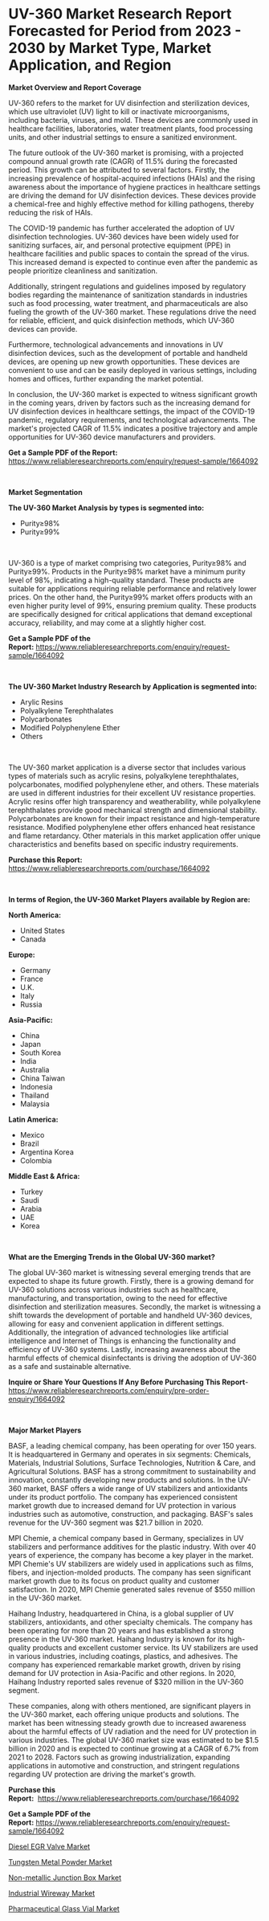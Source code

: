 <p><h1>UV-360 Market Research Report Forecasted for Period from 2023 -  2030 by Market Type, Market Application, and Region</h1></p><p><strong>Market Overview and Report Coverage</strong></p>
<p><p>UV-360 refers to the market for UV disinfection and sterilization devices, which use ultraviolet (UV) light to kill or inactivate microorganisms, including bacteria, viruses, and mold. These devices are commonly used in healthcare facilities, laboratories, water treatment plants, food processing units, and other industrial settings to ensure a sanitized environment.</p><p>The future outlook of the UV-360 market is promising, with a projected compound annual growth rate (CAGR) of 11.5% during the forecasted period. This growth can be attributed to several factors. Firstly, the increasing prevalence of hospital-acquired infections (HAIs) and the rising awareness about the importance of hygiene practices in healthcare settings are driving the demand for UV disinfection devices. These devices provide a chemical-free and highly effective method for killing pathogens, thereby reducing the risk of HAIs.</p><p>The COVID-19 pandemic has further accelerated the adoption of UV disinfection technologies. UV-360 devices have been widely used for sanitizing surfaces, air, and personal protective equipment (PPE) in healthcare facilities and public spaces to contain the spread of the virus. This increased demand is expected to continue even after the pandemic as people prioritize cleanliness and sanitization.</p><p>Additionally, stringent regulations and guidelines imposed by regulatory bodies regarding the maintenance of sanitization standards in industries such as food processing, water treatment, and pharmaceuticals are also fueling the growth of the UV-360 market. These regulations drive the need for reliable, efficient, and quick disinfection methods, which UV-360 devices can provide.</p><p>Furthermore, technological advancements and innovations in UV disinfection devices, such as the development of portable and handheld devices, are opening up new growth opportunities. These devices are convenient to use and can be easily deployed in various settings, including homes and offices, further expanding the market potential.</p><p>In conclusion, the UV-360 market is expected to witness significant growth in the coming years, driven by factors such as the increasing demand for UV disinfection devices in healthcare settings, the impact of the COVID-19 pandemic, regulatory requirements, and technological advancements. The market's projected CAGR of 11.5% indicates a positive trajectory and ample opportunities for UV-360 device manufacturers and providers.</p></p>
<p><strong>Get a Sample PDF of the Report:</strong> <a href="https://www.reliableresearchreports.com/enquiry/request-sample/1664092">https://www.reliableresearchreports.com/enquiry/request-sample/1664092</a></p>
<p>&nbsp;</p>
<p><strong>Market Segmentation</strong></p>
<p><strong>The UV-360 Market Analysis by types is segmented into:</strong></p>
<p><ul><li>Purity≥98%</li><li>Purity≥99%</li></ul></p>
<p>&nbsp;</p>
<p><p>UV-360 is a type of market comprising two categories, Purity≥98% and Purity≥99%. Products in the Purity≥98% market have a minimum purity level of 98%, indicating a high-quality standard. These products are suitable for applications requiring reliable performance and relatively lower prices. On the other hand, the Purity≥99% market offers products with an even higher purity level of 99%, ensuring premium quality. These products are specifically designed for critical applications that demand exceptional accuracy, reliability, and may come at a slightly higher cost.</p></p>
<p><strong>Get a Sample PDF of the Report:</strong>&nbsp;<a href="https://www.reliableresearchreports.com/enquiry/request-sample/1664092">https://www.reliableresearchreports.com/enquiry/request-sample/1664092</a></p>
<p>&nbsp;</p>
<p><strong>The UV-360 Market Industry Research by Application is segmented into:</strong></p>
<p><ul><li>Arylic Resins</li><li>Polyalkylene Terephthalates</li><li>Polycarbonates</li><li>Modified Polyphenylene Ether</li><li>Others</li></ul></p>
<p>&nbsp;</p>
<p><p>The UV-360 market application is a diverse sector that includes various types of materials such as acrylic resins, polyalkylene terephthalates, polycarbonates, modified polyphenylene ether, and others. These materials are used in different industries for their excellent UV resistance properties. Acrylic resins offer high transparency and weatherability, while polyalkylene terephthalates provide good mechanical strength and dimensional stability. Polycarbonates are known for their impact resistance and high-temperature resistance. Modified polyphenylene ether offers enhanced heat resistance and flame retardancy. Other materials in this market application offer unique characteristics and benefits based on specific industry requirements.</p></p>
<p><strong>Purchase this Report:</strong>&nbsp; <a href="https://www.reliableresearchreports.com/purchase/1664092">https://www.reliableresearchreports.com/purchase/1664092</a></p>
<p>&nbsp;</p>
<p><strong>In terms of Region, the UV-360 Market Players available by Region are:</strong></p>
<p>
    <p> <strong> North America: </strong>
        <ul>
            <li>United States</li>
            <li>Canada</li>
        </ul>
        </p> 
    <p> <strong> Europe: </strong>
        <ul>
            <li>Germany</li>
            <li>France</li>
            <li>U.K.</li>
            <li>Italy</li>
            <li>Russia</li>
        </ul>
        </p> 
    <p> <strong> Asia-Pacific: </strong>
        <ul>
            <li>China</li>
            <li>Japan</li>
            <li>South Korea</li>
            <li>India</li>
            <li>Australia</li>
            <li>China Taiwan</li>
            <li>Indonesia</li>
            <li>Thailand</li>
            <li>Malaysia</li>
        </ul>
        </p> 
    <p> <strong> Latin America: </strong>
        <ul>
            <li>Mexico</li>
            <li>Brazil</li>
            <li>Argentina Korea</li>
            <li>Colombia</li>
        </ul>
        </p> 
    <p> <strong> Middle East & Africa: </strong>
        <ul>
            <li>Turkey</li>
            <li>Saudi</li>
            <li>Arabia</li>
            <li>UAE</li>
            <li>Korea</li>
        </ul>
    </p>
    </p>
<p>&nbsp;</p>
<p><strong>What are the Emerging Trends in the Global UV-360 market?</strong></p>
<p><p>The global UV-360 market is witnessing several emerging trends that are expected to shape its future growth. Firstly, there is a growing demand for UV-360 solutions across various industries such as healthcare, manufacturing, and transportation, owing to the need for effective disinfection and sterilization measures. Secondly, the market is witnessing a shift towards the development of portable and handheld UV-360 devices, allowing for easy and convenient application in different settings. Additionally, the integration of advanced technologies like artificial intelligence and Internet of Things is enhancing the functionality and efficiency of UV-360 systems. Lastly, increasing awareness about the harmful effects of chemical disinfectants is driving the adoption of UV-360 as a safe and sustainable alternative.</p></p>
<p><strong>Inquire or Share Your Questions If Any Before Purchasing This Report</strong>- <a href="https://www.reliableresearchreports.com/enquiry/pre-order-enquiry/1664092">https://www.reliableresearchreports.com/enquiry/pre-order-enquiry/1664092</a></p>
<p>&nbsp;</p>
<p><strong>Major Market Players</strong></p>
<p><p>BASF, a leading chemical company, has been operating for over 150 years. It is headquartered in Germany and operates in six segments: Chemicals, Materials, Industrial Solutions, Surface Technologies, Nutrition & Care, and Agricultural Solutions. BASF has a strong commitment to sustainability and innovation, constantly developing new products and solutions. In the UV-360 market, BASF offers a wide range of UV stabilizers and antioxidants under its product portfolio. The company has experienced consistent market growth due to increased demand for UV protection in various industries such as automotive, construction, and packaging. BASF's sales revenue for the UV-360 segment was $21.7 billion in 2020.</p><p>MPI Chemie, a chemical company based in Germany, specializes in UV stabilizers and performance additives for the plastic industry. With over 40 years of experience, the company has become a key player in the market. MPI Chemie's UV stabilizers are widely used in applications such as films, fibers, and injection-molded products. The company has seen significant market growth due to its focus on product quality and customer satisfaction. In 2020, MPI Chemie generated sales revenue of $550 million in the UV-360 market.</p><p>Haihang Industry, headquartered in China, is a global supplier of UV stabilizers, antioxidants, and other specialty chemicals. The company has been operating for more than 20 years and has established a strong presence in the UV-360 market. Haihang Industry is known for its high-quality products and excellent customer service. Its UV stabilizers are used in various industries, including coatings, plastics, and adhesives. The company has experienced remarkable market growth, driven by rising demand for UV protection in Asia-Pacific and other regions. In 2020, Haihang Industry reported sales revenue of $320 million in the UV-360 segment.</p><p>These companies, along with others mentioned, are significant players in the UV-360 market, each offering unique products and solutions. The market has been witnessing steady growth due to increased awareness about the harmful effects of UV radiation and the need for UV protection in various industries. The global UV-360 market size was estimated to be $1.5 billion in 2020 and is expected to continue growing at a CAGR of 6.7% from 2021 to 2028. Factors such as growing industrialization, expanding applications in automotive and construction, and stringent regulations regarding UV protection are driving the market's growth.</p></p>
<p><strong>Purchase this Report:</strong>&nbsp;&nbsp;<a href="https://www.reliableresearchreports.com/purchase/1664092">https://www.reliableresearchreports.com/purchase/1664092</a></p>
<p></p>
<p><strong>Get a Sample PDF of the Report:</strong>&nbsp;<a href="https://www.reliableresearchreports.com/enquiry/request-sample/1664092">https://www.reliableresearchreports.com/enquiry/request-sample/1664092</a></p>
<p><p><a href="https://medium.com/@darrensipes2023/diesel-egr-valve-market-size-growth-forecast-2023-2030-df3cf14e983b">Diesel EGR Valve Market</a></p><p><a href="https://www.linkedin.com/pulse/tungsten-metal-powder-market-size-share-amp-trends-analysis-report/">Tungsten Metal Powder Market</a></p><p><a href="https://github.com/ashepherd82/Market-Research-Report-List-1/blob/main/non-metallic-junction-box-market.md">Non-metallic Junction Box Market</a></p><p><a href="https://github.com/castoriffic/Market-Research-Report-List-1/blob/main/industrial-wireway-market.md">Industrial Wireway Market</a></p><p><a href="https://www.linkedin.com/pulse/pharmaceutical-glass-vial-market-size-growth-forecast-from/">Pharmaceutical Glass Vial Market</a></p></p>